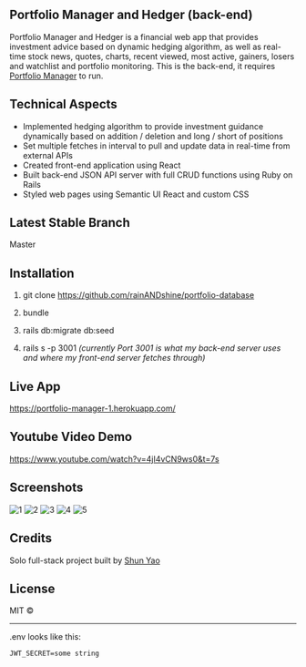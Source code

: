 ## Portfolio Manager and Hedger (back-end)
Portfolio Manager and Hedger is a financial web app that provides investment advice based on dynamic hedging algorithm, as well as real-time stock news, quotes, charts, recent viewed, most active, gainers, losers and watchlist and portfolio monitoring. This is the back-end, it requires [Portfolio Manager](https://github.com/rainANDshine/portfolio-manager) to run.

## Technical Aspects
+ Implemented hedging algorithm to provide investment guidance dynamically based on addition / deletion and long / short of positions
+ Set multiple fetches in interval to pull and update data in real-time from external APIs
+ Created front-end application using React
+ Built back-end JSON API server with full CRUD functions using Ruby on Rails
+ Styled web pages using Semantic UI React and custom CSS

## Latest Stable Branch
Master

## Installation
1. git clone https://github.com/rainANDshine/portfolio-database

2. bundle

3. rails db:migrate db:seed

4. rails s -p 3001 *(currently Port 3001 is what my back-end server uses and where my front-end server fetches through)*

## Live App
https://portfolio-manager-1.herokuapp.com/

## Youtube Video Demo
https://www.youtube.com/watch?v=4jI4vCN9ws0&t=7s

## Screenshots
<img src="1.png" alt="1">
<img src="2.png" alt="2">
<img src="3.png" alt="3">
<img src="4.png" alt="4">
<img src="5.png" alt="5">

## Credits
Solo full-stack project built by [Shun Yao](https://github.com/rainANDshine)

## License
MIT ©

-------------------------
.env looks like this:
```
JWT_SECRET=some string
```
